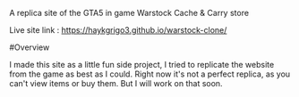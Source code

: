 A replica site of the GTA5 in game Warstock Cache & Carry store

Live site link : https://haykgrigo3.github.io/warstock-clone/

#Overview 

I made this site as a little fun side project, I tried to replicate the website from the game as best as I could.
Right now it's not a perfect replica, as you can't view items or buy them. But I will work on that soon.
